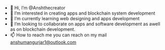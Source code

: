 - 👋 Hi, I’m @Anshthecreator
- 👀 I’m interested in creating apps and blockchain system development
- 🌱 I’m currently learning web designing and apps development 
- 💞️ I’m looking to collaborate on apps and software development as awell as on blockchain development.
- 📫 How to reach me you can reach on my mail anshumangurjar1@outlook.com

<!---
Anshthecreator/Anshthecreator is a ✨ special ✨ repository because its `README.md` (this file) appears on your GitHub profile.
You can click the Preview link to take a look at your changes.
--->
